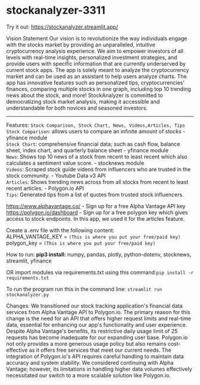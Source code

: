 # stockanalyzer-3311
Try it out: https://stockanalyzer.streamlit.app/

Vision Statement
Our vision is to revolutionize the way individuals engage with the stocks market by providing an unparalleled, intuitive cryptocurrency analysis experience. We aim to empower investors of all levels with real-time insights, personalized investment strategies, and provide users with specific information that are currently underserved by current stock apps. The app is solely meant to analyze the cryptocurrency market and can be used as an assistant to help users analyze charts. The app has innovative features such as personalized tips, cryptocurrencies’ finances, comparing multiple stocks in one graph, including top 10 trending news about the stock, and more! StockAnalyzer is committed to democratizing stock market analysis, making it accessible and understandable for both novices and seasoned investors.

--------------------------------------------------------------------------------------------------------------------------------------------------------------------------------
Features: `Stock Comparison, Stock Chart, News, Videos,Articles, Tips` <br/>
`Stock Comparison`: allows users to compare an infinite amount of stocks - yfinance module <br/>
`Stock Chart`: comprehensive financial data; such as cash flow, balance sheet, index chart, and quarterly balance sheet - yfinance module <br/>
`News`: Shows top 10 news of a stock from recent to least recent which also calculates a sentiment value score. - stocknews module <br/>
`Videos`: Scraped stock guide videos from influencers who are trusted in the stock community. - Youtube Data v3 API <br/>
`Articles`: Shows trending news across from all stocks from recent to least recent articles. - Polygon.io API <br/>
`Tips`: Generated tips from a list of quotes from trusted stock influencers.

https://www.alphavantage.co/ - Sign up for a free Alpha Vantage API key <br/>
https://polygon.io/dashboard - Sign up for a free polygon key which gives access to stock endpoints. In this app, we used it for the articles feature.

Create a .env file with the following content:<br/>
ALPHA_VANTAGE_KEY =  ``(This is where you put your free/paid key)`` <br/>
polygon_key = ``(This is where you put your free/paid key)``

How to run:
**pip3 install:**
numpy,
pandas,
plotly,
python-dotenv,
stocknews,
streamlit,
yfinance

OR import modules via requirements.txt using this command:``pip install -r requirements.txt``

To run the program run this in the command line:
``streamlit run stockanalyzer.py``


Changes:
We transitioned our stock tracking application's financial data services from Alpha Vantage API to Polygon.io. The primary reason for this change is the need for an API that offers higher request limits and real-time data, essential for enhancing our app's functionality and user experience. Despite Alpha Vantage's benefits, its restrictive daily usage limit of 25 requests has become inadequate for our expanding user base. Polygon.io not only provides a more generous usage policy but also remains cost-effective as it offers free services that meet our current needs. The integration of Polygon.io's API requires careful handling to maintain data accuracy and system stability. We considered continuing with Alpha Vantage; however, its limitations in handling higher data volumes effectively necessitated our switch to a more scalable solution like Polygon.io.
